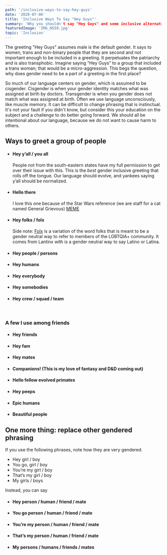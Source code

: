 ```yaml
---
path: '/inclusive-ways-to-say-hey-guys'
date: '2020-07-06'
title: 'Inclusive Ways To Say "Hey Guys"'
summary: 'Why you shouldn't say "Hey Guys" and some inclusive alternatives.'
featuredImage: 'IMG_0559.jpg'
topic: 'Inclusion'
---
```


The greeting "Hey Guys" assumes male is the default gender. It says to women, trans and non-binary people that they are second and not important enough to be included in a greeting. It perpetuates the patriarchy and is also transphobic. Imagine saying “Hey Guys” to a group that included a trans woman; that would be a micro-aggression. This begs the question, why does gender need to be a part of a greeting in the first place?

So much of our language centers on gender, which is assumed to be cisgender. Cisgender is when your gender identity matches what was assigned at birth by doctors. Transgender is when you gender does not match what was assigned at birth. Often we use language unconsciously, like muscle memory. It can be difficult to change phrasing that is instinctual. It's not your fault if you didn't know, but consider this your education on the subject and a challenge to do better going forward. We should all be intentional about our language, because we do not want to cause harm to others.

## Ways to greet a group of people

- #### Hey y’all / you all

  People not from the south-eastern states have my full permission to get over their issue with this. This is the _best_ gender inclusive greeting that rolls off the tongue. Our language should evolve, and yankees saying y’all should be normalized.

- #### Hello there

  I love this one because of the Star Wars reference (we are staff for a cat named General Grievous) [MEME](https://media.giphy.com/media/Nx0rz3jtxtEre/source.gif)

- #### Hey folks / folx

  Side note: [Folx](https://www.dictionary.com/e/gender-sexuality/folx/) is a variation of the word folks that is meant to be a gender neutral way to refer to members of the LGBTQIA+ community. It comes from Lantinx with is a gender neutral way to say Latino or Latina.

- #### Hey people / persons
- #### Hey humans
- #### Hey everybody
- #### Hey somebodies
- #### Hey crew / squad / team

<br>

### A few I use among friends

- #### Hey friends

- #### Hey fam
- #### Hey mates
- #### Companions! (This is my love of fantasy and D&D coming out)
- #### Hello fellow evolved primates
- #### Hey peeps
- #### Epic humans
- #### Beautiful people

## One more thing: replace other gendered phrasing

If you use the following phrases, note how they are very gendered.

- Hey girl / boy
- You go, girl / boy
- You’re my girl / boy
- That’s my girl / boy
- My girls / boys

Instead, you can say

- #### Hey person / human / friend / mate
- #### You go person / human / friend / mate
- #### You’re my person / human / friend / mate
- #### That’s my person / human / friend / mate
- #### My persons / humans / friends / mates
